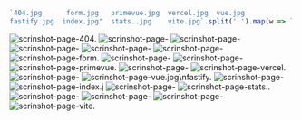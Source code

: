 ```js
`404.jpg      form.jpg   primevue.jpg  vercel.jpg  vue.jpg
fastify.jpg  index.jpg"  stats..jpg    vite.jpg`.split(' ').map(w => `![scrinshot-page-${w.trim().slice(0, w.length - 3)}]("https://github.com/vadym4che/fastify-primevue-project/blob/main/docs/${w.trim()}")`).join('  ')
```

![scrinshot-page-404.]("https://github.com/vadym4che/fastify-primevue-project/blob/main/docs/404.jpg")  ![scrinshot-page-]("https://github.com/vadym4che/fastify-primevue-project/blob/main/docs/")  ![scrinshot-page-]("https://github.com/vadym4che/fastify-primevue-project/blob/main/docs/")  ![scrinshot-page-]("https://github.com/vadym4che/fastify-primevue-project/blob/main/docs/")  ![scrinshot-page-]("https://github.com/vadym4che/fastify-primevue-project/blob/main/docs/")  ![scrinshot-page-]("https://github.com/vadym4che/fastify-primevue-project/blob/main/docs/")  ![scrinshot-page-form.]("https://github.com/vadym4che/fastify-primevue-project/blob/main/docs/form.jpg")  ![scrinshot-page-]("https://github.com/vadym4che/fastify-primevue-project/blob/main/docs/")  ![scrinshot-page-]("https://github.com/vadym4che/fastify-primevue-project/blob/main/docs/")  ![scrinshot-page-primevue.]("https://github.com/vadym4che/fastify-primevue-project/blob/main/docs/primevue.jpg")  ![scrinshot-page-]("https://github.com/vadym4che/fastify-primevue-project/blob/main/docs/")  ![scrinshot-page-vercel.]("https://github.com/vadym4che/fastify-primevue-project/blob/main/docs/vercel.jpg")  ![scrinshot-page-]("https://github.com/vadym4che/fastify-primevue-project/blob/main/docs/")  ![scrinshot-page-vue.jpg\nfastify.]("https://github.com/vadym4che/fastify-primevue-project/blob/main/docs/vue.jpg\nfastify.jpg")  ![scrinshot-page-]("https://github.com/vadym4che/fastify-primevue-project/blob/main/docs/")  ![scrinshot-page-index.j]("https://github.com/vadym4che/fastify-primevue-project/blob/main/docs/index.jpg"")  ![scrinshot-page-]("https://github.com/vadym4che/fastify-primevue-project/blob/main/docs/")  ![scrinshot-page-stats..]("https://github.com/vadym4che/fastify-primevue-project/blob/main/docs/stats..jpg")  ![scrinshot-page-]("https://github.com/vadym4che/fastify-primevue-project/blob/main/docs/")  ![scrinshot-page-]("https://github.com/vadym4che/fastify-primevue-project/blob/main/docs/")  ![scrinshot-page-]("https://github.com/vadym4che/fastify-primevue-project/blob/main/docs/")  ![scrinshot-page-vite.]("https://github.com/vadym4che/fastify-primevue-project/blob/main/docs/vite.jpg")